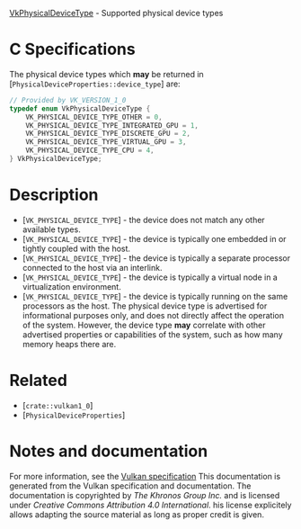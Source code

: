[VkPhysicalDeviceType](https://www.khronos.org/registry/vulkan/specs/1.3-extensions/man/html/VkPhysicalDeviceType.html) - Supported physical device types

# C Specifications
The physical device types which  **may**  be returned in
[`PhysicalDeviceProperties::device_type`] are:
```c
// Provided by VK_VERSION_1_0
typedef enum VkPhysicalDeviceType {
    VK_PHYSICAL_DEVICE_TYPE_OTHER = 0,
    VK_PHYSICAL_DEVICE_TYPE_INTEGRATED_GPU = 1,
    VK_PHYSICAL_DEVICE_TYPE_DISCRETE_GPU = 2,
    VK_PHYSICAL_DEVICE_TYPE_VIRTUAL_GPU = 3,
    VK_PHYSICAL_DEVICE_TYPE_CPU = 4,
} VkPhysicalDeviceType;
```

# Description
- [`VK_PHYSICAL_DEVICE_TYPE`] - the device does not match any other available types.
- [`VK_PHYSICAL_DEVICE_TYPE`] - the device is typically one embedded in or tightly coupled with the host.
- [`VK_PHYSICAL_DEVICE_TYPE`] - the device is typically a separate processor connected to the host via an interlink.
- [`VK_PHYSICAL_DEVICE_TYPE`] - the device is typically a virtual node in a virtualization environment.
- [`VK_PHYSICAL_DEVICE_TYPE`] - the device is typically running on the same processors as the host.
The physical device type is advertised for informational purposes only, and
does not directly affect the operation of the system.
However, the device type  **may**  correlate with other advertised properties or
capabilities of the system, such as how many memory heaps there are.

# Related
- [`crate::vulkan1_0`]
- [`PhysicalDeviceProperties`]

# Notes and documentation
For more information, see the [Vulkan specification](https://www.khronos.org/registry/vulkan/specs/1.3-extensions/html/vkspec.html)
This documentation is generated from the Vulkan specification and documentation.
The documentation is copyrighted by *The Khronos Group Inc.* and is licensed under *Creative Commons Attribution 4.0 International*.
his license explicitely allows adapting the source material as long as proper credit is given.
        